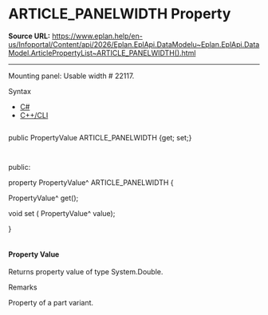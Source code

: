 # ARTICLE_PANELWIDTH Property

**Source URL:** https://www.eplan.help/en-us/Infoportal/Content/api/2026/Eplan.EplApi.DataModelu~Eplan.EplApi.DataModel.ArticlePropertyList~ARTICLE_PANELWIDTH().html

---

Mounting panel: Usable width # 22117.

Syntax

- [C#](#i-syntax-CS)
- [C++/CLI](#i-syntax-CPP2005)

```
```
public PropertyValue ARTICLE_PANELWIDTH {get; set;}
```
```

```
```
public:

property PropertyValue^ ARTICLE_PANELWIDTH {

   PropertyValue^ get();

   void set (    PropertyValue^ value);

}
```
```

#### Property Value

Returns property value of type System.Double.

Remarks

Property of a part variant.
